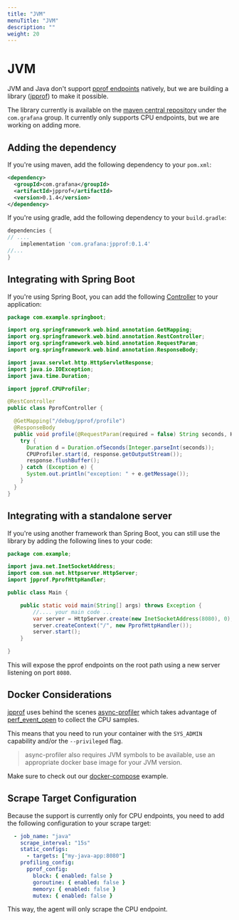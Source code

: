 ```yaml
---
title: "JVM"
menuTitle: "JVM"
description: ""
weight: 20
---
```


# JVM

JVM and Java don't support [pprof endpoints](https://pkg.go.dev/net/http/pprof) natively, but we are building
a library ([jpprof](https://github.com/grafana/JPProf)) to make it possible.

The library currently is available on the [maven central repository](https://search.maven.org/search?q=g:com.grafana) under the `com.grafana` group.
It currently only supports CPU endpoints, but we are working on adding more.

## Adding the dependency

If you're using maven, add the following dependency to your `pom.xml`:

```xml
<dependency>
  <groupId>com.grafana</groupId>
  <artifactId>jpprof</artifactId>
  <version>0.1.4</version>
</dependency>
```

If you're using gradle, add the following dependency to your `build.gradle`:

```groovy
dependencies {
// ....
    implementation 'com.grafana:jpprof:0.1.4'
//...
}
```

## Integrating with Spring Boot

If you're using Spring Boot, you can add the following [Controller](https://docs.spring.io/spring-framework/docs/current/javadoc-api/org/springframework/web/bind/annotation/RestController.html) to your application:

```java
package com.example.springboot;

import org.springframework.web.bind.annotation.GetMapping;
import org.springframework.web.bind.annotation.RestController;
import org.springframework.web.bind.annotation.RequestParam;
import org.springframework.web.bind.annotation.ResponseBody;

import javax.servlet.http.HttpServletResponse;
import java.io.IOException;
import java.time.Duration;

import jpprof.CPUProfiler;

@RestController
public class PprofController {

  @GetMapping("/debug/pprof/profile")
  @ResponseBody
  public void profile(@RequestParam(required = false) String seconds, HttpServletResponse response) {
    try {
      Duration d = Duration.ofSeconds(Integer.parseInt(seconds));
      CPUProfiler.start(d, response.getOutputStream());
      response.flushBuffer();
    } catch (Exception e) {
      System.out.println("exception: " + e.getMessage());
    }
  }
}
```

## Integrating with a standalone server

If you're using another framework than Spring Boot, you can still use the library by adding the following lines to your code:

```java
package com.example;

import java.net.InetSocketAddress;
import com.sun.net.httpserver.HttpServer;
import jpprof.PprofHttpHandler;

public class Main {

    public static void main(String[] args) throws Exception {
        //.... your main code ...
        var server = HttpServer.create(new InetSocketAddress(8080), 0);
        server.createContext("/", new PprofHttpHandler());
        server.start();
    }

}
```

This will expose the pprof endpoints on the root path using a new server listening on port `8080`.

## Docker Considerations

[jpprof](https://github.com/grafana/JPProf) uses behind the scenes [async-profiler](https://github.com/jvm-profiling-tools/async-profiler) which takes
advantage of [perf_event_open](https://perf.wiki.kernel.org/index.php/Tutorial#perf_event_open) to collect the CPU samples.

This means that you need to run your container with the `SYS_ADMIN` capability and/or the `--privileged` flag.

> async-profiler also requires JVM symbols to be available, use an appropriate docker base image for your JVM version.

Make sure to check out our [docker-compose](https://github.com/grafana/phlare/tree/main/tools/docker-compose) example.


## Scrape Target Configuration

Because the support is currently only for CPU endpoints, you need to add the following configuration to your scrape target:

```yaml
  - job_name: "java"
    scrape_interval: "15s"
    static_configs:
      - targets: ["my-java-app:8080"]
    profiling_config:
      pprof_config:
        block: { enabled: false }
        goroutine: { enabled: false }
        memory: { enabled: false }
        mutex: { enabled: false }
```

This way, the agent will only scrape the CPU endpoint.
